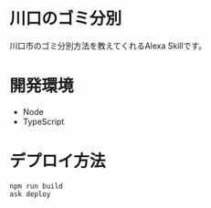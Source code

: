 # 川口のゴミ分別
川口市のゴミ分別方法を教えてくれるAlexa Skillです。

# 開発環境
 - Node
 - TypeScript

# デプロイ方法
```
npm run build
ask deploy
```